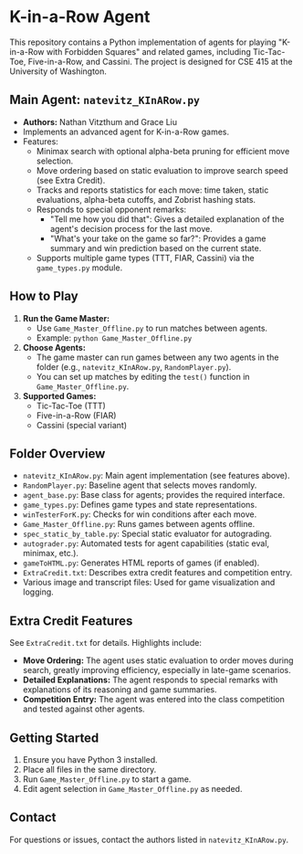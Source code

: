 # K-in-a-Row Agent

This repository contains a Python implementation of agents for playing "K-in-a-Row with Forbidden Squares" and related games, including Tic-Tac-Toe, Five-in-a-Row, and Cassini. The project is designed for CSE 415 at the University of Washington.

## Main Agent: `natevitz_KInARow.py`
- **Authors:** Nathan Vitzthum and Grace Liu
- Implements an advanced agent for K-in-a-Row games.
- Features:
  - Minimax search with optional alpha-beta pruning for efficient move selection.
  - Move ordering based on static evaluation to improve search speed (see Extra Credit).
  - Tracks and reports statistics for each move: time taken, static evaluations, alpha-beta cutoffs, and Zobrist hashing stats.
  - Responds to special opponent remarks:
    - "Tell me how you did that": Gives a detailed explanation of the agent's decision process for the last move.
    - "What's your take on the game so far?": Provides a game summary and win prediction based on the current state.
  - Supports multiple game types (TTT, FIAR, Cassini) via the `game_types.py` module.

## How to Play
1. **Run the Game Master:**
   - Use `Game_Master_Offline.py` to run matches between agents.
   - Example: `python Game_Master_Offline.py`
2. **Choose Agents:**
   - The game master can run games between any two agents in the folder (e.g., `natevitz_KInARow.py`, `RandomPlayer.py`).
   - You can set up matches by editing the `test()` function in `Game_Master_Offline.py`.
3. **Supported Games:**
   - Tic-Tac-Toe (TTT)
   - Five-in-a-Row (FIAR)
   - Cassini (special variant)

## Folder Overview
- `natevitz_KInARow.py`: Main agent implementation (see features above).
- `RandomPlayer.py`: Baseline agent that selects moves randomly.
- `agent_base.py`: Base class for agents; provides the required interface.
- `game_types.py`: Defines game types and state representations.
- `winTesterForK.py`: Checks for win conditions after each move.
- `Game_Master_Offline.py`: Runs games between agents offline.
- `spec_static_by_table.py`: Special static evaluator for autograding.
- `autograder.py`: Automated tests for agent capabilities (static eval, minimax, etc.).
- `gameToHTML.py`: Generates HTML reports of games (if enabled).
- `ExtraCredit.txt`: Describes extra credit features and competition entry.
- Various image and transcript files: Used for game visualization and logging.

## Extra Credit Features
See `ExtraCredit.txt` for details. Highlights include:
- **Move Ordering:** The agent uses static evaluation to order moves during search, greatly improving efficiency, especially in late-game scenarios.
- **Detailed Explanations:** The agent responds to special remarks with explanations of its reasoning and game summaries.
- **Competition Entry:** The agent was entered into the class competition and tested against other agents.

## Getting Started
1. Ensure you have Python 3 installed.
2. Place all files in the same directory.
3. Run `Game_Master_Offline.py` to start a game.
4. Edit agent selection in `Game_Master_Offline.py` as needed.

## Contact
For questions or issues, contact the authors listed in `natevitz_KInARow.py`.
